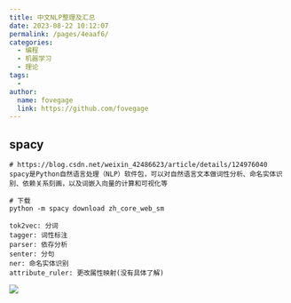 ```yaml
---
title: 中文NLP整理及汇总
date: 2023-08-22 10:12:07
permalink: /pages/4eaaf6/
categories:
  - 编程
  - 机器学习
  - 理论
tags:
  - 
author: 
  name: fovegage
  link: https://github.com/fovegage
---
```

## spacy

```
# https://blog.csdn.net/weixin_42486623/article/details/124976040
spacy是Python自然语言处理（NLP）软件包，可以对自然语言文本做词性分析、命名实体识别、依赖关系刻画，以及词嵌入向量的计算和可视化等

# 下载
python -m spacy download zh_core_web_sm

tok2vec: 分词
tagger: 词性标注
parser: 依存分析
senter: 分句
ner: 命名实体识别
attribute_ruler: 更改属性映射(没有具体了解)
```

![](https://obsidian-foveagge.oss-cn-beijing.aliyuncs.com/blog/r1M0Jl.png)
